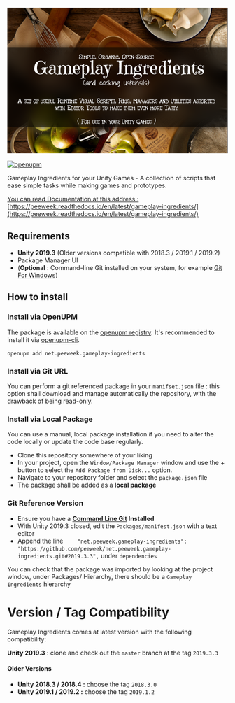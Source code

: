 ![](https://raw.githubusercontent.com/peeweek/net.peeweek.gameplay-ingredients/master/Documentation%7E/Images/site-banner.png)

[![openupm](https://img.shields.io/npm/v/net.peeweek.gameplay-ingredients?label=openupm&registry_uri=https://package.openupm.com)](https://openupm.com/packages/net.peeweek.gameplay-ingredients/)

Gameplay Ingredients for your Unity Games - A collection of scripts that ease simple tasks while making games and prototypes.

<u>You can read Documentation at this address :</u> [https://peeweek.readthedocs.io/en/latest/gameplay-ingredients/](https://peeweek.readthedocs.io/en/latest/gameplay-ingredients/)

## Requirements

* **Unity 2019.3** (Older versions compatible with 2018.3 / 2019.1 / 2019.2)
* Package Manager UI
* (**Optional** : Command-line Git installed on your system, for example [Git For Windows](https://gitforwindows.org/))

## How to install

### Install via OpenUPM

The package is available on the [openupm registry](https://openupm.com). It's recommended to install it via [openupm-cli](https://github.com/openupm/openupm-cli).

```
openupm add net.peeweek.gameplay-ingredients
```

### Install via Git URL

You can perform a git referenced package in your `manifset.json` file : this option shall download and manage automatically the repository, with the drawback of being read-only.

### Install via Local Package

You can use a manual, local package installation if you need to alter the code locally or update the code base regularly. 

- Clone this repository somewhere of your liking
- In your project, open the `Window/Package Manager` window and use the + button to select the `Add Package from Disk...` option.
- Navigate to your repository folder and select the `package.json` file
- The package shall be added as a **local package**

### Git Reference Version

- Ensure you have a **[Command Line Git](https://gitforwindows.org/) Installed**
- With Unity 2019.3 closed, edit the `Packages/manifest.json` with a text editor
- Append the line `    "net.peeweek.gameplay-ingredients": "https://github.com/peeweek/net.peeweek.gameplay-ingredients.git#2019.3.3",` under `dependencies`

You can check that the package was imported by looking at the project window, under Packages/ Hierarchy, there should be a `Gameplay Ingredients` hierarchy

# Version / Tag Compatibility

Gameplay Ingredients comes at latest version with the following compatibility:

**Unity 2019.3** : clone and check out the `master` branch at the tag `2019.3.3` 

#### Older Versions

* **Unity 2018.3 / 2018.4 :** choose the tag `2018.3.0`
* **Unity 2019.1 / 2019.2 :** choose the tag `2019.1.2` 

